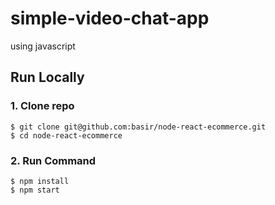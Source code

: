 # simple-video-chat-app
using javascript
## Run Locally

### 1. Clone repo

```
$ git clone git@github.com:basir/node-react-ecommerce.git
$ cd node-react-ecommerce
```

### 2. Run Command
```
$ npm install
$ npm start
```
